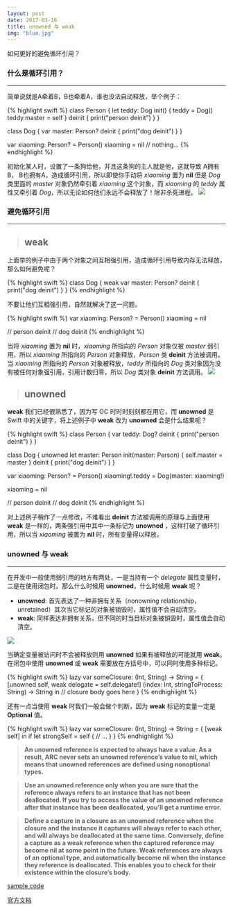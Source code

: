 ```yaml
---
layout: post
date: 2017-03-16
title: unowned 与 weak
img: "blue.jpg"
---
```


如何更好的避免循环引用？

### 什么是循环引用？
---

简单说就是A牵着B，B也牵着A，谁也没法自动释放，举个例子：

{% highlight swift %}
class Person {
    let teddy: Dog
    init() {
        teddy = Dog()
        teddy.master = self
    }
    deinit {
        print("person deinit")
    }
}

class Dog {
    var master: Person?
    deinit {
        print("dog deinit")
    }
}

var xiaoming: Person? = Person()
xiaoming = nil
// nothing...
{% endhighlight %}

初始化某人时，设置了一条狗给他，并且这条狗的主人就是他，这就导致 A拥有B， B也拥有A，造成循环引用，所以即使你手动将 *xiaoming* 置为 **nil** 但是 *Dog* 类里面的 *master* 对象仍然牵引着 *xiaoming* 这个对象，而 *xiaoming* 的 *teddy* 属性又牵引着 *Dog*，所以无论如何他们永远不会释放了！除非杀死进程。
![](http://ogkg37m8j.bkt.clouddn.com/image/swift/unowned-weak/unowned_vs_weak_01.jpg)

### 避免循环引用
---

> ## weak

上面举的例子中由于两个对象之间互相强引用，造成循环引用导致内存无法释放，那么如何避免呢？

{% highlight swift %}
class Dog {
    weak var master: Person?
    deinit {
        print("dog deinit")
    }
}
{% endhighlight %}

不要让他们互相强引用，自然就解决了这一问题。

{% highlight swift %}
var xiaoming: Person? = Person()
xiaoming = nil

// person deinit
// dog deinit
{% endhighlight %}

当将 *xiaoming* 置为 **nil** 时，*xiaoming* 所指向的 *Person* 对象仅被 *master* 弱引用，所以 *xiaoming* 所指向的 *Person* 对象释放，*Person* 类 **deinit** 方法被调用。当 *xiaoming* 所指向的 *Person* 对象被释放，*teddy* 所指向的 *Dog* 类对象因为没有被任何对象强引用，引用计数归零，所以 *Dog* 类对象 **deinit** 方法调用。
![](http://ogkg37m8j.bkt.clouddn.com/image/swift/unowned-weak/unowned_vc_weak_02.jpg)

> ## unowned

**weak** 我们已经很熟悉了，因为写 OC 时时时刻刻都在用它，而 **unowned** 是 Swift 中的关键字，将上述例子中 **weak** 改为 **unowned** 会是什么结果呢？

{% highlight swift %}
class Person {
    var teddy: Dog?
    deinit {
        print("person deinit")
    }
}

class Dog {
    unowned let master: Person
    init(master: Person) {
        self.master = master
    }
    deinit {
        print("dog deinit")
    }
}

var xiaoming: Person? = Person()
xiaoming!.teddy = Dog(master: xiaoming!)

xiaoming = nil

// person deinit
// dog deinit
{% endhighlight %}

对上述例子稍作了一点修改，不难看出 **deinit** 方法被调用的原理与上面使用 **weak** 是一样的，两条强引用中其中一条标记为 **unowned** ，这样打破了循环引用，所以当 *xiaoming* 被置为 **nil** 时，所有变量得以释放。

### unowned 与 weak
---

在开发中一般使用弱引用的地方有两处，一是当持有一个 *delegate* 属性变量时，二是在使用闭包时。那么什么时候用 **unowned**，什么时候用 **weak** 呢？

* **unowned**: 首先表达了一种非拥有关系（nonowning relationship， unretained）其次当它标记的对象被销毁时，属性值不会自动清空。
* **weak**: 同样表达非拥有关系，但不同的时当目标对象被销毁时，属性值会自动清空。

![](http://ogkg37m8j.bkt.clouddn.com/image/swift/unowned-weak/unowned_vs_weak_03.jpg)


当确定变量被访问时不会被释放则用 **unowned** 如果有被释放的可能就用 **weak**。在闭包中使用 **unowned** 或 **weak** 需要放在方括号中，可以同时使用多种标记。

{% highlight swift %}
lazy var someClosure: (Int, String) -> String = {
    [unowned self, weak delegate = self.delegate!] (index: Int, stringToProcess: String) -> String in
    // closure body goes here
}
{% endhighlight %}

还有一点当使用 **weak** 时我们一般会做个判断，因为 **weak** 标记的变量一定是 **Optional** 值。

{% highlight swift %}
lazy var someClosure: (Int, String) -> String = {
    [weak self] in
    if let strongSelf = self {
      // ...
    }
}
{% endhighlight %}


> **An unowned reference is expected to always have a value. As a result, ARC never sets an unowned reference’s value to nil, which means that unowned references are defined using nonoptional types.**


> **Use an unowned reference only when you are sure that the reference always refers to an instance that has not been deallocated.
If you try to access the value of an unowned reference after that instance has been deallocated, you’ll get a runtime error.**

> **Define a capture in a closure as an unowned reference when the closure and the instance it captures will always refer to each other, and will always be deallocated at the same time.
Conversely, define a capture as a weak reference when the captured reference may become nil at some point in the future. Weak references are always of an optional type, and automatically become nil when the instance they reference is deallocated. This enables you to check for their existence within the closure’s body.**

[sample code](https://github.com/redtwowolf/redtwowolf.github.io/tree/master/_code/Swift/)

[官方文档](https://developer.apple.com/library/content/documentation/Swift/Conceptual/Swift_Programming_Language/AutomaticReferenceCounting.html)
